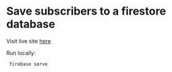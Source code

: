 # Save subscribers to a firestore database

Visit live site [here](https://subscribers-21db9.web.app/)

Run locally:

` firebase serve`
